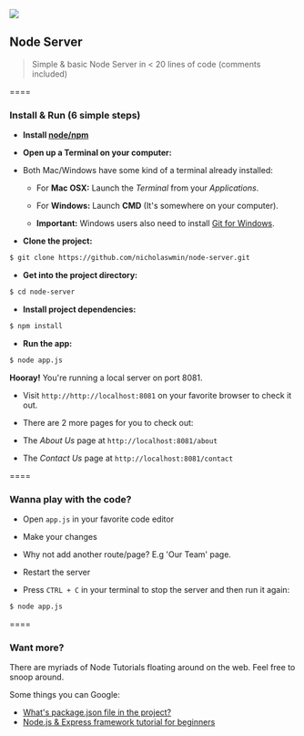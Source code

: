 ![][1]
## Node Server

> Simple & basic Node Server in < 20 lines of code (comments included)

====

### Install & Run (6 simple steps)

- **Install [node/npm][2]**

- **Open up a Terminal on your computer:**

 - Both Mac/Windows have some kind of a terminal already installed:

   - For **Mac OSX:** Launch the *Terminal* from your *Applications*.

   - For **Windows:** Launch **CMD** (It's somewhere on your computer).
    - **Important:** Windows users also need to install [Git for Windows][5].

- **Clone the project:**

```bash
$ git clone https://github.com/nicholaswmin/node-server.git
```

- **Get into the project directory:**

```bash
$ cd node-server
```

- **Install project dependencies:**

```bash
$ npm install

```

- **Run the app:**

```bash
$ node app.js

```

**Hooray!** You're running a local server on port 8081.

- Visit `http://http://localhost:8081` on your favorite browser to check it out.

- There are 2 more pages for you to check out:

 - The *About Us* page at `http://localhost:8081/about`

 - The *Contact Us* page at `http://localhost:8081/contact`

====

### Wanna play with the code?

- Open `app.js` in your favorite code editor

- Make your changes

 - Why not add another route/page? E.g 'Our Team' page.

- Restart the server

 - Press `CTRL + C` in your terminal to stop the server and then run it again:


```bash
$ node app.js

```

====

### Want more?

There are myriads of Node Tutorials floating around on the web.
Feel free to snoop around.

Some things you can Google:

- [What's package.json file in the project?][4]
- [Node.js & Express framework tutorial for beginners][5]


[1]:https://maxcdn.icons8.com/Color/PNG/96/Weather/cloud_lighting-96.png
[2]:https://docs.npmjs.com/getting-started/installing-node
[3]:https://git-scm.com/download/win
[4]:https://github.com/vigetlabs/gulp-starter/wiki/What-is-package.json%3F
[5]:https://codeforgeek.com/2014/06/express-nodejs-tutorial/
